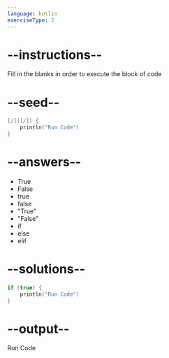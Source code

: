```yaml
---
language: kotlin
exerciseType: 2
---
```


# --instructions--

Fill in the blanks in order to execute the block of code

# --seed--

```kotlin
[/]([/]) {
    println("Run Code")
}
```

# --answers--

- True
- False
- true
- false
- "True"
- "False"
- if 
- else
- elif

# --solutions--

```kotlin
if (true) {
    println("Run Code")
}
```

# --output--

Run Code
